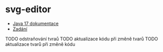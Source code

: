 # svg-editor

- [Java 17 dokumentace](https://docs.oracle.com/en/java/javase/17/docs/api/index.html)
- [Zadání](https://lide.uhk.cz/fim/ucitel/vorelvo2/pro1/)

TODO odstraňování tvraů
TODO aktualizace kódu při změně tvarů
TODO aktualizace tvarů při změně kódu
